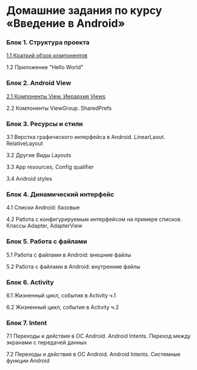 # Домашние задания по курсу «Введение в Android»

### Блок 1. Структура проекта

[1.1	Краткий обзор компонентов](/android-components/)

1.2	Приложение "Hello World"

### Блок 2. Android View

[2.1	Компоненты View. Иерархия Views](/2.1.view_components/)

2.2	Компоненты ViewGroup. SharedPrefs

### Блок 3. Ресурсы и стили

3.1	Верстка графического интерфейса в Android. LinearLaout. RelativeLayout

3.2	Другие Виды Layouts

3.3	App resources, Config qualifier

3.4	Android styles

### Блок 4. Динамический интерфейс

4.1	Списки Android: базовые

4.2	Работа с конфигурируемым интерфейсом на примере списков. Классы Adapter, AdapterView

### Блок 5. Работа с файлами

5.1	Работа с файлами в Android: внешние файлы

5.2	Работа с файлами в Android: внутренние файлы

### Блок 6. Activity

6.1	Жизненный цикл, события в Activity ч.1

6.2	Жизненный цикл, события в Activity ч.2

### Блок 7. Intent

7.1	Переходы и действия в ОС Android. Android Intents. Переход между экранами с передачей данных

7.2	Переходы и действия в ОС Android. Android Intents. Системные функции Android

